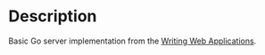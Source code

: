 # Description
Basic Go server implementation from the [Writing Web Applications](http://golang.org/doc/articles/wiki).
